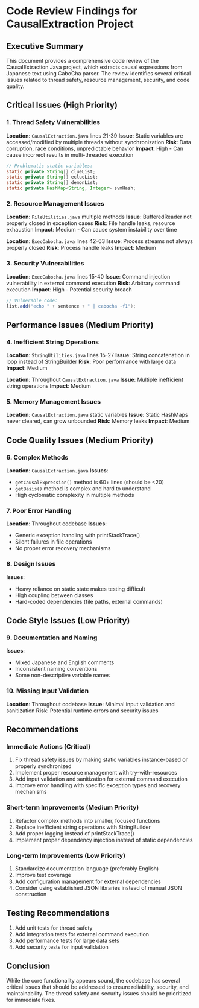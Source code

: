 # Code Review Findings for CausalExtraction Project

## Executive Summary
This document provides a comprehensive code review of the CausalExtraction Java project, which extracts causal expressions from Japanese text using CaboCha parser. The review identifies several critical issues related to thread safety, resource management, security, and code quality.

## Critical Issues (High Priority)

### 1. Thread Safety Vulnerabilities
**Location**: `CausalExtraction.java` lines 21-39
**Issue**: Static variables are accessed/modified by multiple threads without synchronization
**Risk**: Data corruption, race conditions, unpredictable behavior
**Impact**: High - Can cause incorrect results in multi-threaded execution

```java
// Problematic static variables:
static private String[] clueList;
static private String[] eclueList; 
static private String[] demonList;
static private HashMap<String, Integer> svmHash;
```

### 2. Resource Management Issues
**Location**: `FileUtilities.java` multiple methods
**Issue**: BufferedReader not properly closed in exception cases
**Risk**: File handle leaks, resource exhaustion
**Impact**: Medium - Can cause system instability over time

**Location**: `ExecCabocha.java` lines 42-63
**Issue**: Process streams not always properly closed
**Risk**: Process handle leaks
**Impact**: Medium

### 3. Security Vulnerabilities
**Location**: `ExecCabocha.java` lines 15-40
**Issue**: Command injection vulnerability in external command execution
**Risk**: Arbitrary command execution
**Impact**: High - Potential security breach

```java
// Vulnerable code:
list.add("echo " + sentence + " | cabocha -f1");
```

## Performance Issues (Medium Priority)

### 4. Inefficient String Operations
**Location**: `StringUtilities.java` lines 15-27
**Issue**: String concatenation in loop instead of StringBuilder
**Risk**: Poor performance with large data
**Impact**: Medium

**Location**: Throughout `CausalExtraction.java`
**Issue**: Multiple inefficient string operations
**Impact**: Medium

### 5. Memory Management Issues
**Location**: `CausalExtraction.java` static variables
**Issue**: Static HashMaps never cleared, can grow unbounded
**Risk**: Memory leaks
**Impact**: Medium

## Code Quality Issues (Medium Priority)

### 6. Complex Methods
**Location**: `CausalExtraction.java`
**Issues**:
- `getCausalExpression()` method is 60+ lines (should be <20)
- `getBasis()` method is complex and hard to understand
- High cyclomatic complexity in multiple methods

### 7. Poor Error Handling
**Location**: Throughout codebase
**Issues**:
- Generic exception handling with printStackTrace()
- Silent failures in file operations
- No proper error recovery mechanisms

### 8. Design Issues
**Issues**:
- Heavy reliance on static state makes testing difficult
- High coupling between classes
- Hard-coded dependencies (file paths, external commands)

## Code Style Issues (Low Priority)

### 9. Documentation and Naming
**Issues**:
- Mixed Japanese and English comments
- Inconsistent naming conventions
- Some non-descriptive variable names

### 10. Missing Input Validation
**Location**: Throughout codebase
**Issue**: Minimal input validation and sanitization
**Risk**: Potential runtime errors and security issues

## Recommendations

### Immediate Actions (Critical)
1. Fix thread safety issues by making static variables instance-based or properly synchronized
2. Implement proper resource management with try-with-resources
3. Add input validation and sanitization for external command execution
4. Improve error handling with specific exception types and recovery mechanisms

### Short-term Improvements (Medium Priority)
1. Refactor complex methods into smaller, focused functions
2. Replace inefficient string operations with StringBuilder
3. Add proper logging instead of printStackTrace()
4. Implement proper dependency injection instead of static dependencies

### Long-term Improvements (Low Priority)
1. Standardize documentation language (preferably English)
2. Improve test coverage
3. Add configuration management for external dependencies
4. Consider using established JSON libraries instead of manual JSON construction

## Testing Recommendations
1. Add unit tests for thread safety
2. Add integration tests for external command execution
3. Add performance tests for large data sets
4. Add security tests for input validation

## Conclusion
While the core functionality appears sound, the codebase has several critical issues that should be addressed to ensure reliability, security, and maintainability. The thread safety and security issues should be prioritized for immediate fixes.